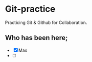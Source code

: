 # Git-practice

Practicing Git &amp; Github for Collaboration.

## Who has been here;

-[x] Max
-[ ]

